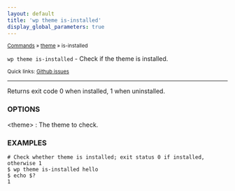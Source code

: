 ```yaml
---
layout: default
title: 'wp theme is-installed'
display_global_parameters: true
---
```


<small>[Commands](/commands/) &raquo; [theme](/commands/theme/) &raquo; is-installed</small>

`wp theme is-installed` - Check if the theme is installed.

<small>Quick links: <a href="https://github.com/wp-cli/wp-cli/issues?q=is%3Aopen+label%3Acommand%3Atheme-is-installed+sort%3Aupdated-desc">Github issues</a></small>

<hr />

Returns exit code 0 when installed, 1 when uninstalled.

### OPTIONS

&lt;theme&gt;
: The theme to check.

### EXAMPLES

    # Check whether theme is installed; exit status 0 if installed, otherwise 1
    $ wp theme is-installed hello
    $ echo $?
    1



